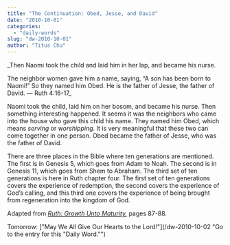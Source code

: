 ```yaml
---
title: "The Continuation: Obed, Jesse, and David"
date: "2010-10-01"
categories: 
  - "daily-words"
slug: "dw-2010-10-01"
author: "Titus Chu"
---
```


_Then Naomi took the child and laid him in her lap, and became his nurse.

The neighbor women gave him a name, saying, “A son has been born to Naomi!” So they named him Obed. He is the father of Jesse, the father of David. — Ruth 4:16-17_

Naomi took the child, laid him on her bosom, and became his nurse. Then something interesting happened. It seems it was the neighbors who came into the house who gave this child his name. They named him Obed, which means _serving_ or _worshipping_. It is very meaningful that these two can come together in one person. Obed became the father of Jesse, who was the father of David.

There are three places in the Bible where ten generations are mentioned. The first is in Genesis 5, which goes from Adam to Noah. The second is in Genesis 11, which goes from Shem to Abraham. The third set of ten generations is here in Ruth chapter four. The first set of ten generations covers the experience of redemption, the second covers the experience of God’s calling, and this third one covers the experience of being brought from regeneration into the kingdom of God.

Adapted from _[Ruth: Growth Unto Maturity](/book-ruth/ "Go to the listing for this book.")[,](/book-journey/ "Go to the listing for this book.")_ pages 87-88.

Tomorrow: ["May We All Give Our Hearts to the Lord!"](/dw-2010-10-02 "Go to the entry for this "Daily Word."")
